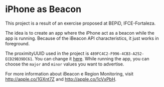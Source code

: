 # iPhone as Beacon

This project is a result of an exercise proposed at BEPiD, IFCE-Fortaleza.

The idea is to create an app where the iPhone act as a beacon while the app is running. Because of the iBeacon API characteristics, it just works in foreground.

The proximityUUID used in the project is `489FC4C2-F996-4CB3-A252-ECD29B39DC61`. You can change it [here](https://github.com/ivensdenner/iphone-as-beacon/blob/70d7b7684cfed77be9365ba3e540f4459cf69ca5/iPhone%20as%20Beacon/iPhone%20as%20Beacon/AdvertiserViewController.swift#L25). While running the app, you can choose the `major` and `minor` values you want to advertise.

For more information about iBeacon e Region Monitoring, visit http://apple.co/1GXnt7Z and http://apple.co/1cVxPbH.